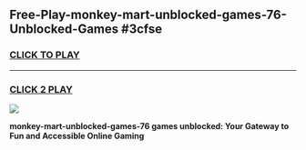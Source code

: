 
## Free-Play-monkey-mart-unblocked-games-76-Unblocked-Games #3cfse
<h3>
<a href="https://news.freeplayer.one?title=monkey-mart-unblocked-games-76&ref=8M">CLICK TO PLAY</a></h3>
<hr>

<h3>
<a href="https://news.freeplayer.one?title=monkey-mart-unblocked-games-76&ref=8M">CLICK 2 PLAY</a>
  
</h3>

<a href="https://news.freeplayer.one?title=monkey-mart-unblocked-games-76&ref=8M"><img src="https://clearcache.store/games.png"></a>


**monkey-mart-unblocked-games-76 games unblocked: Your Gateway to Fun and Accessible Online Gaming**
